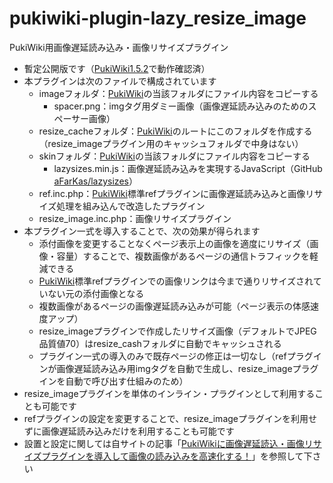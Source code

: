 # pukiwiki-plugin-lazy_resize_image
PukiWiki用画像遅延読み込み・画像リサイズプラグイン

- 暫定公開版です（[PukiWiki1.5.2](https://pukiwiki.osdn.jp/?PukiWiki/Download/1.5.2)で動作確認済）
- 本プラグインは次のファイルで構成されています
	- imageフォルダ：[PukiWiki](https://ja.wikipedia.org/wiki/PukiWiki)の当該フォルダにファイル内容をコピーする
		- spacer.png：imgタグ用ダミー画像（画像遅延読み込みのためのスペーサー画像）
	- resize_cacheフォルダ：[PukiWiki](https://ja.wikipedia.org/wiki/PukiWiki)のルートにこのフォルダを作成する（resize_imageプラグイン用のキャッシュフォルダで中身はない）
	- skinフォルダ：[PukiWiki](https://ja.wikipedia.org/wiki/PukiWiki)の当該フォルダにファイル内容をコピーする
		- lazysizes.min.js：画像遅延読み込みを実現するJavaScript（GitHub [aFarKas/lazysizes](https://github.com/aFarkas/lazysizes)）
	- ref.inc.php：[PukiWiki](https://ja.wikipedia.org/wiki/PukiWiki)標準refプラグインに画像遅延読み込みと画像リサイズ処理を組み込んで改造したプラグイン
	- resize_image.inc.php：画像リサイズプラグイン
- 本プラグイン一式を導入することで、次の効果が得られます
	- 添付画像を変更することなくページ表示上の画像を適度にリサイズ（画像・容量）することで、複数画像があるページの通信トラフィックを軽減できる
	- [PukiWiki](https://ja.wikipedia.org/wiki/PukiWiki)標準refプラグインでの画像リンクは今まで通りリサイズされていない元の添付画像となる
	- 複数画像があるページの画像遅延読み込みが可能（ページ表示の体感速度アップ）
	- resize_imageプラグインで作成したリサイズ画像（デフォルトでJPEG品質値70）はresize_cashフォルダに自動でキャッシュされる
	- プラグイン一式の導入のみで既存ページの修正は一切なし（refプラグインが画像遅延読み込み用imgタグを自動で生成し、resize_imageプラグインを自動で呼び出す仕組みのため）
- resize_imageプラグインを単体のインライン・プラグインとして利用することも可能です
- refプラグインの設定を変更することで、resize_imageプラグインを利用せずに画像遅延読み込みだけを利用することも可能です
- 設置と設定に関しては自サイトの記事「[PukiWikiに画像遅延読込・画像リサイズプラグインを導入して画像の読み込みを高速化する！](https://dajya-ranger.com/pukiwiki/lazy-resize-image/)」を参照して下さい
